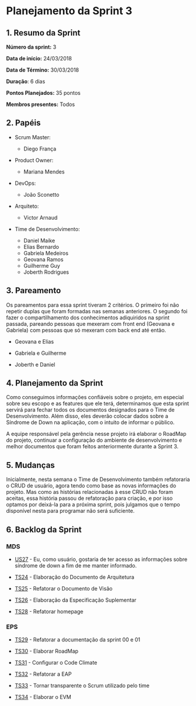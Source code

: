# Planejamento da Sprint 3

## 1. Resumo da Sprint

__Número da sprint:__ 3

__Data de início:__ 24/03/2018

__Data de Término:__ 30/03/2018

__Duração__: 6 dias

__Pontos Planejados:__ 35 pontos

__Membros presentes:__ Todos

## 2. Papéis

- Scrum Master:
  - Diego França

- Product Owner:
  - Mariana Mendes

- DevOps:
  - João Sconetto

- Arquiteto:
  - Victor Arnaud

- Time de Desenvolvimento:
  - Daniel Maike
  - Elias Bernardo
  - Gabriela Medeiros
  - Geovana Ramos
  - Guilherme Guy
  - Joberth Rodrigues

## 3. Pareamento

Os pareamentos para essa sprint tiveram 2 critérios. O primeiro foi não repetir duplas que foram formadas nas semanas anteriores. O segundo foi fazer o compartilhamento dos conhecimentos adiquiridos na sprint passada, pareando pessoas que mexeram com front end (Geovana e Gabriela) com pessoas que só mexeram com back end até então.

- Geovana e Elias

- Gabriela e Guilherme

- Joberth e Daniel

## 4. Planejamento da Sprint

Como conseguimos informações confiáveis sobre o projeto, em especial sobre seu escopo e as features que ele terá, determinamos que esta sprint servirá para fechar todos os documentos designados para o Time de Desenvolvimento. Além disso, eles deverão colocar dados sobre a Síndrome de Down na aplicação, com o intuito de informar o público.

A equipe responsável pela gerência nesse projeto irá elaborar o RoadMap do projeto, continuar a configuração do ambiente de desenvolvimento e melhor documentos que foram feitos anteriormente durante a Sprint 3.

## 5. Mudanças

Inicialmente, nesta semana o Time de Desenvolvimento também refatoraria o CRUD de usuário, agora tendo como base as novas informações do projeto. Mas como as histórias relacionadas à esse CRUD não foram aceitas, essa história passou de refatoração para criação, e por isso optamos por deixá-la para a próxima sprint, pois julgamos que o tempo disponível nesta para programar não será suficiente.

## 6. Backlog da Sprint

### MDS

- [US27](https://github.com/fga-gpp-mds/2018.1-Dr-Down/issues/43) - Eu, como usuário, gostaria de ter acesso as informações sobre síndrome de down a fim de me manter informado.

- [TS24](https://github.com/fga-gpp-mds/2018.1-Dr-Down/issues/12) - Elaboração do Documento de Arquitetura

- [TS25](https://github.com/fga-gpp-mds/2018.1-Dr-Down/issues/41) - Refatorar o Documento de Visão

- [TS26](https://github.com/fga-gpp-mds/2018.1-Dr-Down/issues/13) - Elaboração da Especificação Suplementar

- [TS28](https://github.com/fga-gpp-mds/2018.1-Dr-Down/issues/44) - Refatorar homepage

### EPS

- [TS29](https://github.com/fga-gpp-mds/2018.1-Dr-Down/issues/47) - Refatorar a documentação da sprint 00 e 01

- [TS30](https://github.com/fga-gpp-mds/2018.1-Dr-Down/issues/5) - Elaborar RoadMap

- [TS31](https://github.com/fga-gpp-mds/2018.1-Dr-Down/issues/39) - Configurar o Code Climate

- [TS32](https://github.com/fga-gpp-mds/2018.1-Dr-Down/issues/54) - Refatorar a EAP

- [TS33](https://github.com/fga-gpp-mds/2018.1-Dr-Down/issues/18) - Tornar transparente o Scrum utilizado pelo time

- [TS34](https://github.com/fga-gpp-mds/2018.1-Dr-Down/issues/38) - Elaborar o EVM
